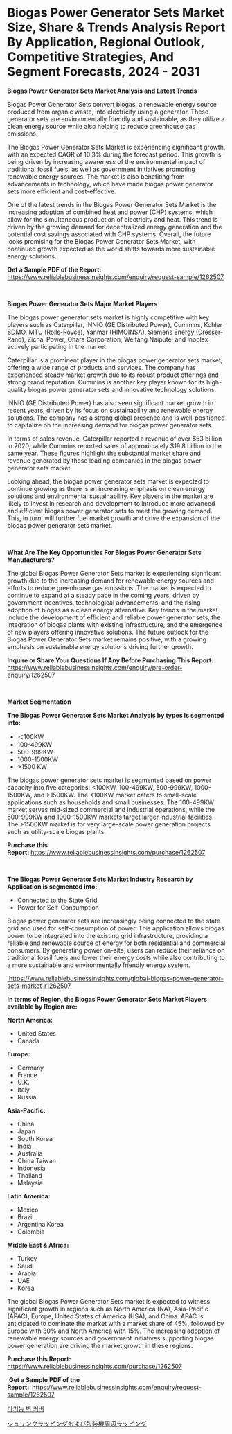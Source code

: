 <p><h1>Biogas Power Generator Sets Market Size, Share & Trends Analysis Report By Application, Regional Outlook, Competitive Strategies, And Segment Forecasts, 2024 - 2031</h1></p><p><strong>Biogas Power Generator Sets Market Analysis and Latest Trends</strong></p>
<p><p>Biogas Power Generator Sets convert biogas, a renewable energy source produced from organic waste, into electricity using a generator. These generator sets are environmentally friendly and sustainable, as they utilize a clean energy source while also helping to reduce greenhouse gas emissions.</p><p>The Biogas Power Generator Sets Market is experiencing significant growth, with an expected CAGR of 10.3% during the forecast period. This growth is being driven by increasing awareness of the environmental impact of traditional fossil fuels, as well as government initiatives promoting renewable energy sources. The market is also benefiting from advancements in technology, which have made biogas power generator sets more efficient and cost-effective.</p><p>One of the latest trends in the Biogas Power Generator Sets Market is the increasing adoption of combined heat and power (CHP) systems, which allow for the simultaneous production of electricity and heat. This trend is driven by the growing demand for decentralized energy generation and the potential cost savings associated with CHP systems. Overall, the future looks promising for the Biogas Power Generator Sets Market, with continued growth expected as the world shifts towards more sustainable energy solutions.</p></p>
<p><strong>Get a Sample PDF of the Report:&nbsp;</strong> <a href="https://www.reliablebusinessinsights.com/enquiry/request-sample/1262507">https://www.reliablebusinessinsights.com/enquiry/request-sample/1262507</a></p>
<p>&nbsp;</p>
<p><strong>Biogas Power Generator Sets Major Market Players</strong></p>
<p><p>The biogas power generator sets market is highly competitive with key players such as Caterpillar, INNIO (GE Distributed Power), Cummins, Kohler SDMO, MTU (Rolls-Royce), Yanmar (HIMOINSA), Siemens Energy (Dresser-Rand), Zichai Power, Ohara Corporation, Weifang Naipute, and Inoplex actively participating in the market.</p><p>Caterpillar is a prominent player in the biogas power generator sets market, offering a wide range of products and services. The company has experienced steady market growth due to its robust product offerings and strong brand reputation. Cummins is another key player known for its high-quality biogas power generator sets and innovative technology solutions.</p><p>INNIO (GE Distributed Power) has also seen significant market growth in recent years, driven by its focus on sustainability and renewable energy solutions. The company has a strong global presence and is well-positioned to capitalize on the increasing demand for biogas power generator sets.</p><p>In terms of sales revenue, Caterpillar reported a revenue of over $53 billion in 2020, while Cummins reported sales of approximately $19.8 billion in the same year. These figures highlight the substantial market share and revenue generated by these leading companies in the biogas power generator sets market.</p><p>Looking ahead, the biogas power generator sets market is expected to continue growing as there is an increasing emphasis on clean energy solutions and environmental sustainability. Key players in the market are likely to invest in research and development to introduce more advanced and efficient biogas power generator sets to meet the growing demand. This, in turn, will further fuel market growth and drive the expansion of the biogas power generator sets market.</p></p>
<p>&nbsp;</p>
<p><strong>What Are The Key Opportunities For Biogas Power Generator Sets Manufacturers?</strong></p>
<p><p>The global Biogas Power Generator Sets market is experiencing significant growth due to the increasing demand for renewable energy sources and efforts to reduce greenhouse gas emissions. The market is expected to continue to expand at a steady pace in the coming years, driven by government incentives, technological advancements, and the rising adoption of biogas as a clean energy alternative. Key trends in the market include the development of efficient and reliable power generator sets, the integration of biogas plants with existing infrastructure, and the emergence of new players offering innovative solutions. The future outlook for the Biogas Power Generator Sets market remains positive, with a growing emphasis on sustainable energy solutions driving further growth.</p></p>
<p><strong>Inquire or Share Your Questions If Any Before Purchasing This Report:</strong> <a href="https://www.reliablebusinessinsights.com/enquiry/pre-order-enquiry/1262507">https://www.reliablebusinessinsights.com/enquiry/pre-order-enquiry/1262507</a></p>
<p>&nbsp;</p>
<p><strong>Market Segmentation</strong></p>
<p><strong>The Biogas Power Generator Sets Market Analysis by types is segmented into:</strong></p>
<p><ul><li>＜100KW</li><li>100-499KW</li><li>500-999KW</li><li>1000-1500KW</li><li>>1500 KW</li></ul></p>
<p><p>The biogas power generator sets market is segmented based on power capacity into five categories: <100KW, 100-499KW, 500-999KW, 1000-1500KW, and >1500KW. The <100KW market caters to small-scale applications such as households and small businesses. The 100-499KW market serves mid-sized commercial and industrial operations, while the 500-999KW and 1000-1500KW markets target larger industrial facilities. The >1500KW market is for very large-scale power generation projects such as utility-scale biogas plants.</p></p>
<p><strong>Purchase this Report:&nbsp;</strong><a href="https://www.reliablebusinessinsights.com/purchase/1262507">https://www.reliablebusinessinsights.com/purchase/1262507</a></p>
<p>&nbsp;</p>
<p><strong>The Biogas Power Generator Sets Market Industry Research by Application is segmented into:</strong></p>
<p><ul><li>Connected to the State Grid</li><li>Power for Self-Consumption</li></ul></p>
<p><p>Biogas power generator sets are increasingly being connected to the state grid and used for self-consumption of power. This application allows biogas power to be integrated into the existing grid infrastructure, providing a reliable and renewable source of energy for both residential and commercial consumers. By generating power on-site, users can reduce their reliance on traditional fossil fuels and lower their energy costs while also contributing to a more sustainable and environmentally friendly energy system.</p></p>
<p><a href="https://www.reliablebusinessinsights.com/global-biogas-power-generator-sets-market-r1262507">&nbsp;https://www.reliablebusinessinsights.com/global-biogas-power-generator-sets-market-r1262507</a></p>
<p><strong>In terms of Region, the Biogas Power Generator Sets Market Players available by Region are:</strong></p>
<p>
    <p> <strong> North America: </strong>
        <ul>
            <li>United States</li>
            <li>Canada</li>
        </ul>
        </p> 
    <p> <strong> Europe: </strong>
        <ul>
            <li>Germany</li>
            <li>France</li>
            <li>U.K.</li>
            <li>Italy</li>
            <li>Russia</li>
        </ul>
        </p> 
    <p> <strong> Asia-Pacific: </strong>
        <ul>
            <li>China</li>
            <li>Japan</li>
            <li>South Korea</li>
            <li>India</li>
            <li>Australia</li>
            <li>China Taiwan</li>
            <li>Indonesia</li>
            <li>Thailand</li>
            <li>Malaysia</li>
        </ul>
        </p> 
    <p> <strong> Latin America: </strong>
        <ul>
            <li>Mexico</li>
            <li>Brazil</li>
            <li>Argentina Korea</li>
            <li>Colombia</li>
        </ul>
        </p> 
    <p> <strong> Middle East & Africa: </strong>
        <ul>
            <li>Turkey</li>
            <li>Saudi</li>
            <li>Arabia</li>
            <li>UAE</li>
            <li>Korea</li>
        </ul>
    </p>
    </p>
<p><p>The global Biogas Power Generator Sets market is expected to witness significant growth in regions such as North America (NA), Asia-Pacific (APAC), Europe, United States of America (USA), and China. APAC is anticipated to dominate the market with a market share of 45%, followed by Europe with 30% and North America with 15%. The increasing adoption of renewable energy sources and government initiatives supporting biogas power generation are driving the market growth in these regions.</p></p>
<p><strong>Purchase this Report: </strong><a href="https://www.reliablebusinessinsights.com/purchase/1262507">https://www.reliablebusinessinsights.com/purchase/1262507</a></p>
<p>&nbsp;<strong>Get a Sample PDF of the Report:&nbsp;&nbsp;</strong><a href="https://www.reliablebusinessinsights.com/enquiry/request-sample/1262507">https://www.reliablebusinessinsights.com/enquiry/request-sample/1262507</a></p>
<p><strong></strong></p>
<p><p><a href="https://medium.com/@rowedrowe/%EB%8B%A4%EA%B8%B0%EB%8A%A5-%EB%B2%BD-%EC%BC%80%EB%B2%84%EB%A7%81-%EC%8B%9C%EC%9E%A5-2024%EB%85%84%EB%B6%80%ED%84%B0-2031%EB%85%84%EA%B9%8C%EC%A7%80%EC%9D%98-%EC%82%B0%EC%97%85-%EB%8F%99%ED%96%A5-%EB%B0%8F-%EC%98%88%EC%B8%A1-8f6c3d84a1dd">다기능 벽 커버</a></p><p><a href="https://medium.com/@estasprer20231/%E5%8F%8E%E7%B8%AE%E5%8C%85%E8%A3%85%E6%A9%9F%E3%81%A8%E5%8C%85%E8%A3%85%E6%A9%9F%E5%B8%82%E5%A0%B4%E8%A6%8F%E6%A8%A1-%E3%82%B7%E3%82%A7%E3%82%A2-%E3%83%88%E3%83%AC%E3%83%B3%E3%83%89%E5%88%86%E6%9E%90%E3%83%AC%E3%83%9D%E3%83%BC%E3%83%88-%E3%82%A8%E3%83%B3%E3%83%89%E3%83%A6%E3%83%BC%E3%82%B9-%E9%A3%B2%E6%96%99-%E4%B9%B3%E8%A3%BD%E5%93%81-%E9%A3%9F%E5%93%81-%E8%AA%BF%E5%91%B3%E6%96%99-%E3%81%9D%E3%81%AE%E4%BB%96-%E5%8E%9F%E6%96%99%E5%88%A5-2031%E5%B9%B4%E3%81%BE%E3%81%A7%E3%81%AE%E4%BA%88%E6%B8%AC%E3%81%AB%E3%81%A4%E3%81%84%E3%81%A6-1e18535e2254">シュリンクラッピングおよび包装機周辺ラッピング</a></p></p>